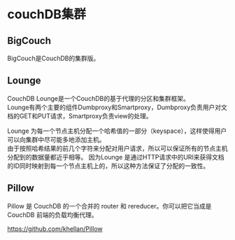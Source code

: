 ﻿# couchDB集群

## BigCouch

BigCouch是CouchDB的集群版。


## Lounge


CouchDB Lounge是一个CouchDB的基于代理的分区和集群框架。          
Lounge有两个主要的组件Dumbproxy和Smartproxy，Dumbproxy负责用户对文档的GET和PUT请求，Smartproxy负责view的处理。

Lounge 为每一个节点主机分配一个哈希值的一部分（keyspace），这样使得用户可以向集群中尽可能多地添加主机。          
由于按照哈希结果的前几个字符来分配对用户请求，所以可以保证所有的节点主机分配到的数据量都近乎相等。 
因为Lounge 是通过HTTP请求中的URI来获得文档的ID同时映射到每一个节点主机上的，所以这种方法保证了分配的一致性。          


## Pillow

Pillow 是 CouchDB 的一个合并的 router 和 rereducer。你可以把它当成是 CouchDB 前端的负载均衡代理。

https://github.com/khellan/Pillow






